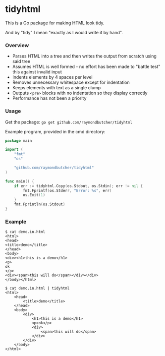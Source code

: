# tidyhtml

This is a Go package for making HTML look tidy.

And by "tidy" I mean "exactly as I would write it by hand".

### Overview

* Parses HTML into a tree and then writes the output from scratch
    using said tree
* Assumes HTML is well formed - no effort has been made to "battle test" this
    against invalid input
* Indents elements by 4 spaces per level
* Removes unnecessary whitespace except for indentation
* Keeps elements with text as a single clump
* Outputs `<pre>` blocks with no indentation so they display correctly
* Performance has not been a priority

### Usage

Get the package:
`go get github.com/raymondbutcher/tidyhtml`

Example program, provided in the cmd directory:
```go
package main

import (
	"fmt"
	"os"

	"github.com/raymondbutcher/tidyhtml"
)

func main() {
	if err := tidyhtml.Copy(os.Stdout, os.Stdin); err != nil {
		fmt.Fprintf(os.Stderr, "Error: %s", err)
		os.Exit(1)
	}
	fmt.Fprintln(os.Stdout)
}
```

### Example

```
$ cat demo.in.html
<html>
<head>
<title>demo</title>
</head>
<body>
<div><h1>this is a demo</h1>
<p>
ok
</p>
<div><span>this will do</span></div></div>
</body></html>
```

```
$ cat demo.in.html | tidyhtml
<html>
    <head>
        <title>demo</title>
    </head>
    <body>
        <div>
            <h1>this is a demo</h1>
            <p>ok</p>
            <div>
                <span>this will do</span>
            </div>
        </div>
    </body>
</html>
```
